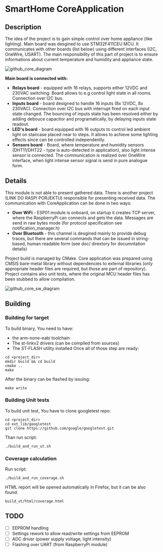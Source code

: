 # SmartHome CoreApplication

## Description
The idea of the project is to gain simple control over home appliance (like lighting).
Main board was desgined to use STM32F411CEU MCU. It communicates with other boards (list below) using different interfaces (I2C, OneWire, USART).
The main responsibility of this part of project is to ensure informations about current temperature and humidity and appliance state.

![github_core_diagram](https://user-images.githubusercontent.com/47041583/107790916-a00f4300-6d53-11eb-9905-4ffcf12df80a.png)

**Main board is connected with:**
- **Relays board** - equipped with 16 relays, supports either 12VDC and 230VAC switching. Board allows to e.g control light state in all rooms. Connection over I2C bus.
- **Inputs board** - board designed to handle 16 inputs (8x 12VDC, 8x 230VAC). Connection over I2C bus with interrupt fired on each input state changed. The bouncing of inputs state has been resolved either by adding debouce capacitor and programatically, by delaying inputs state readout.
- **LED's board** - board equipped with 16 outputs to control led ambient light on staircase placed near to steps. It allows to achieve some lighting effects since can be controlled independently.
- **Sensors board** - Board, where temperature and humidity sensors (DHT11/DHT22 - type is auto-detected in application), also light intense sensor is connected. The communication is realized over OneWire interface, when light intense sensor signal is send in pure analogue form.

## Details
This module is not able to present gathered data.
There is another project (LINK DO RASPI PORJEKTU) responsible for presenting received data.
The communication with CoreApplication can be done in two ways:
- **Over WiFi** - ESP01 module is onboard, on startup it creates TCP server, where the RaspberryPi can connects and gets the data. Messages are send in raw bytes mode (for protocol specification see notification_manager.h)
- **Over Bluetooth** - this channel is desgined mainly to provide debug traces, but there are several commands that can be issued in string-based, human readable form (see doc/ dirextory for documntation details)

Project build is managed by CMake.
Core application was prepared using CMSIS bare-metal library without dependencies to external libraries (only appropriate header files are required, but those are part of repository).
Project contains also unit tests, where the original MCU header files has been stubbed to allow compilation.

![github_core_sw_diagram](https://user-images.githubusercontent.com/47041583/107791094-ce8d1e00-6d53-11eb-9a1d-f7ec65025457.png)

## Building
### Building for target
To build binary, You need to have:
- the arm-none-eabi toolchain
- The st-linkv2 drivers (can be compiled from sources)
- The ST-FLASH utility installed
Once all of those step are ready:
```
cd <project_dir>
mkdir build && cd build
cmake ..
make
```
After the binary can be flashed by issuing:
```
make write
```
### Building Unit tests
To build unit test, You have to clone googletest repo:
```
cd <project_dir>
cd ext_lib/googletest
git clone https://github.com/google/googletest.git
```
Than run script:
```
./build_and_run_ut.sh
```
### Coverage calculation
Run script:
```
./build_and_run_coverage.sh
```
HTML report will be opened automatically in Firefox, but it can be also found:
```
build_ut/html/coverage.html
```
## TODO
- [ ] EEPROM handling
- [ ] Settings rework to allow read/write settings from EEPROM
- [ ] ADC driver (power supply voltage, light intensity)
- [ ] Flashing over UART (from RaspberryPi module)
